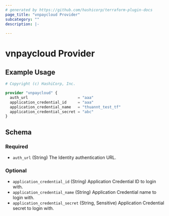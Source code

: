 ```yaml
---
# generated by https://github.com/hashicorp/terraform-plugin-docs
page_title: "vnpaycloud Provider"
subcategory: ""
description: |-
  
---
```


# vnpaycloud Provider



## Example Usage

```terraform
# Copyright (c) HashiCorp, Inc.

provider "vnpaycloud" {
  auth_url                      = "aaa"
  application_credential_id     = "aaa"
  application_credential_name   = "thuannt_test_tf"
  application_credential_secret = "abc"
}
```

<!-- schema generated by tfplugindocs -->
## Schema

### Required

- `auth_url` (String) The Identity authentication URL.

### Optional

- `application_credential_id` (String) Application Credential ID to login with.
- `application_credential_name` (String) Application Credential name to login with.
- `application_credential_secret` (String, Sensitive) Application Credential secret to login with.
